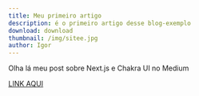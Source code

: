 ```yaml
---
title: Meu primeiro artigo
description: é o primeiro artigo desse blog-exemplo
download: download
thumbnail: /img/sitee.jpg
author: Igor
---
```

Olha lá meu post sobre Next.js e Chakra UI no Medium



[LINK AQUI](https://medium.com/igor-js/chakra-ui-facilitando-o-front-end-javascript-aabcade75f09)
